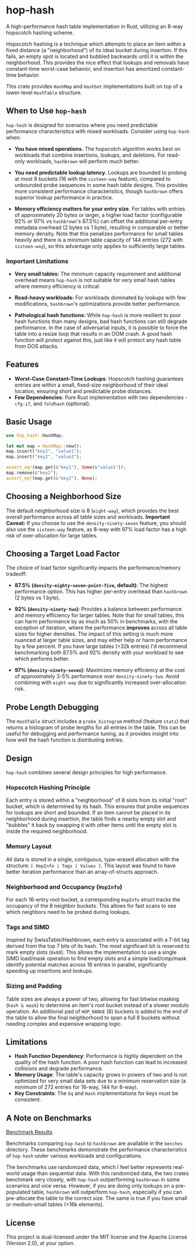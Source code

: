 # hop-hash

A high-performance hash table implementation in Rust, utilizing an 8-way hopscotch hashing scheme.

Hopscotch hashing is a technique which attempts to place an item within a fixed distance (a
"neighborhood") of its ideal bucket during insertion. If this fails, an empty spot is located and
bubbled backwards until it is within the neighborhood. This provides the nice effect that lookups
and removals have constant-time worst-case behavior, and insertion has amortized constant-time
behavior.

This crate provides `HashMap` and `HashSet` implementations built on top of a lower-level
`HashTable` structure.

## When to Use `hop-hash`

`hop-hash` is designed for scenarios where you need predictable performance characteristics with
mixed workloads. Consider using `hop-hash` when:

- **You have mixed operations.** The hopscotch algorithm works best on workloads that combine
  insertions, lookups, and deletions. For read-only workloads, `hashbrown` will perform much better.

- **You need predictable lookup latency.** Lookups are bounded to probing at most 8 buckets (16 with
  the `sixteen-way` feature), compared to unbounded probe sequences in some hash table designs. This
  provides more consistent performance characteristics, though `hashbrown` offers superior lookup
  performance in practice.

- **Memory efficiency matters for your entry size.** For tables with entries of approximately 20
  bytes or larger, a higher load factor (configurable 92% or 97% vs `hashbrown`'s 87.5%) can
  offset the additional per-entry metadata overhead (2 bytes vs 1 byte), resulting in comparable or
  better memory density. Note that this penalizes performance for small tables heavily and there is
  a minimum table capacity of 144 entries (272 with `sixteen-way`), so this advantage only applies to
  sufficiently large tables.

### Important Limitations

- **Very small tables:** The minimum capacity requirement and additional overhead means `hop-hash` is not
  suitable for very small hash tables where memory efficiency is critical.

- **Read-heavy workloads:** For workloads dominated by lookups with few modifications, `hashbrown`'s
  optimizations provide better performance.

- **Pathological hash functions:** While `hop-hash` is more resilient to poor hash functions than
  many designs, bad hash functions can still degrade performance. In the case of adversarial inputs,
  it is possible to force the table into a resize loop that results in an OOM crash. A good hash
  function will protect against this, just like it will protect any hash table from DOS attacks.

## Features

- **Worst-Case Constant-Time Lookups**: Hopscotch hashing guarantees entries are within a small,
  fixed-size neighborhood of their ideal location, ensuring short and predictable probe distances.
- **Few Dependencies**: Pure Rust implementation with two dependencies - `cfg-if`, and `foldhash`
  (optional).

## Basic Usage
```rust
use hop_hash::HashMap;

let mut map = HashMap::new();
map.insert("key1", "value1");
map.insert("key2", "value2");

assert_eq!(map.get(&"key1"), Some(&"value1"));
map.remove(&"key2");
assert_eq!(map.get(&"key2"), None);
```

## Choosing a Neighborhood Size
The default neighborhood size is 8 (`eight-way`), which provides the best overall performance across
all table sizes and workloads. **Important Caveat:** If you choose to use the `density-ninety-seven`
feature, you should also use the `sixteen-way` feature, as 8-way with 97% load factor has a high
risk of over-allocation for large tables.

## Choosing a Target Load Factor

The choice of load factor significantly impacts the performance/memory tradeoff:

- **87.5% (`density-eighty-seven-point-five`, default)**: The highest performance option. This has
  higher per-entry overhead than `hashbrown` (2 bytes vs 1 byte).

- **92% (`density-ninety-two`)**: Provides a balance between performance and memory efficiency for
  larger tables. Note that for small tables, this can harm performance by as much as 50% in
  benchmarks, with the exception of iteration, where the performance **improves** across all table
  sizes for higher densities. The impact of this setting is much more nuanced at larger table sizes,
  and may either help or harm performance by a few percent. If you have large tables (>32k entries)
  I'd recommend benchmarking both 87.5% and 92% density with your workload to see which performs
  better.

- **97% (`density-ninety-seven`)**: Maximizes memory efficiency at the cost of approximately 3-5%
  performance over `density-ninety-two`. Avoid combining with `eight-way` due to significantly
  increased over-allocation risk.

## Probe Length Debugging
The `HashTable` struct includes a `probe_histogram` method (feature `stats`) that returns a
histogram of probe lengths for all entries in the table. This can be useful for debugging and
performance tuning, as it provides insight into how well the hash function is distributing entries.

## Design

`hop-hash` combines several design principles for high performance.

### Hopscotch Hashing Principle
Each entry is stored within a "neighborhood" of 8 slots from its initial "root" bucket, which is
determined by its hash. This ensures that probe sequences for lookups are short and bounded. If an
item cannot be placed in its neighborhood during insertion, the table finds a nearby empty slot and
"bubbles" it back by swapping it with other items until the empty slot is inside the required
neighborhood.

### Memory Layout
All data is stored in a single, contiguous, type-erased allocation with the structure:
`[ HopInfo | Tags | Values ]`. This layout was found to have better iteration performance than an
array-of-structs approach.

### Neighborhood and Occupancy (`HopInfo`)
For each 16-entry root bucket, a corresponding `HopInfo` struct tracks the occupancy of the 8
neighbor buckets. This allows for fast scans to see which neighbors need to be probed during
lookups.

### Tags and SIMD
Inspired by SwissTable/Hashbrown, each entry is associated with a 7-bit tag derived from the top 7
bits of its hash. The most significant bit is reserved to mark empty slots (`0x80`). This allows the
implementation to use a single SIMD load/mask operation to find empty slots and a simple
load/cmp/mask identify potential matches across 16 entries in parallel, significantly speeding up
insertions and lookups.

### Sizing and Padding
Table sizes are always a power of two, allowing for fast bitwise masking (`hash & mask`) to
determine an item's root bucket instead of a slower modulo operation. An additional pad of
`HOP_RANGE` (8) buckets is added to the end of the table to allow the final neighborhood to span a
full 8 buckets without needing complex and expensive wrapping logic.

## Limitations

- **Hash Function Dependency**: Performance is highly dependent on the quality of the hash function.
  A poor hash function can lead to increased collisions and degrade performance.
- **Memory Usage**: The table's capacity grows in powers of two and is not optimized for very small
  data sets due to a minimum reservation size (a minimum of 272 entries for 16-way, 144 for 8-way).
- **Key Constraints**: The `Eq` and `Hash` implementations for keys must be consistent.

## A Note on Benchmarks

[Benchmark Results](benches/README.md)

Benchmarks comparing `hop-hash` to `hashbrown` are available in the `benches` directory. These
benchmarks demonstrate the performance characteristics of `hop-hash` under various workloads and
configurations.

The benchmarks use randomized data, which I feel better represents real-world usage than sequential
data. With this randomized data, the two crates benchmark very closely, with `hop-hash`
outperforming `hashbrown` in some scenarios and vice versa. However, if you are doing only lookups
on a pre-populated table, `hashbrown` will outperform `hop-hash`, especially if you can pre-allocate
the table to the correct size. The same is true if you have small or medium-small tables (<16k
elements).

## License

This project is dual-licensed under the MIT license and the Apache License (Version 2.0), at your
option.
